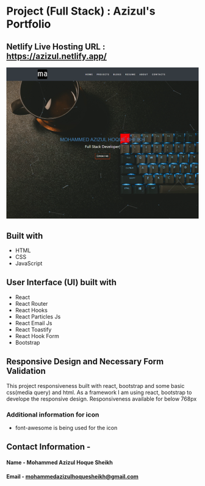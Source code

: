 # Project (Full Stack) : **Azizul's Portfolio**

## **Netlify Live Hosting URL** : https://azizul.netlify.app/

![project home page screenshot](https://github.com/mohammedazizul/portfolio-azizul/blob/master/screenshots/homePage.png)


## Built with
* HTML
* CSS
* JavaScript


## User Interface (UI) built with
* React
 * React Router
 * React Hooks
 * React Particles Js
 * React Email Js 
 * React Toastify 
 * React Hook Form
* Bootstrap


## Responsive Design and Necessary Form Validation
This project responsiveness built with react, bootstrap and some basic css(media query) and html. As a framework I am using react, bootstrap to develope the responsive design. Responsiveness available for below 768px


### Additional information for icon
* font-awesome is being used for the icon


## Contact Information -
#### **Name** - Mohammed Azizul Hoque Sheikh
#### **Email** - mohammedazizulhoquesheikh@gmail.com